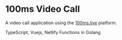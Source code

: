 # 100ms Video Call

A video call application using the [100ms.live](https://100ms.live) platform.

TypeScript, Vuejs, Netlify Functions in Golang